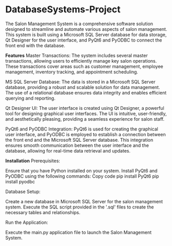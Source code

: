 # DatabaseSystems-Project

The Salon Management System is a comprehensive software solution designed to streamline and automate various aspects of salon management. This system is built using a Microsoft SQL Server database for data storage, Qt Designer for the user interface, and PyQt6 and PyODBC to connect the front end with the database.

**Features**
Master Transactions: The system includes several master transactions, allowing users to efficiently manage key salon operations. These transactions cover areas such as customer management, employee management, inventory tracking, and appointment scheduling.

MS SQL Server Database: The data is stored in a Microsoft SQL Server database, providing a robust and scalable solution for data management. The use of a relational database ensures data integrity and enables efficient querying and reporting.

Qt Designer UI: The user interface is created using Qt Designer, a powerful tool for designing graphical user interfaces. The UI is intuitive, user-friendly, and aesthetically pleasing, providing a seamless experience for salon staff.

PyQt6 and PyODBC Integration: PyQt6 is used for creating the graphical user interface, and PyODBC is employed to establish a connection between the front end and the Microsoft SQL Server database. This integration ensures smooth communication between the user interface and the database, allowing for real-time data retrieval and updates.

**Installation**
Prerequisites:

Ensure that you have Python installed on your system.
Install PyQt6 and PyODBC using the following commands:
Copy code
pip install PyQt6
pip install pyodbc

Database Setup:

Create a new database in Microsoft SQL Server for the salon management system.
Execute the SQL script provided in the '.sql' files to create the necessary tables and relationships.

Run the Application:

Execute the main.py application file to launch the Salon Management System.

